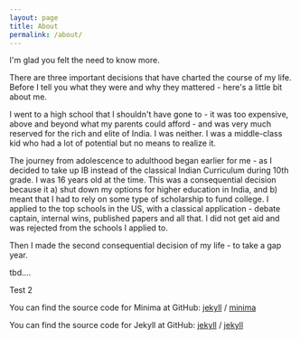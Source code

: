 ```yaml
---
layout: page
title: About
permalink: /about/
---
```

<!-- This page needs to be updateed -->


I'm glad you felt the need to know more. 

There are three important decisions that have charted the course of my life. Before I tell you what they were and why they mattered - here's a little bit about me. 

I went to a high school that I shouldn't have gone to - it was too expensive, above and beyond what my parents could afford - and was very much reserved for the rich and elite of India. I was neither. I was a middle-class kid who had a lot of potential but no means to realize it.

The journey from adolescence to adulthood began earlier for me - as I decided to take up IB instead of the classical Indian Curriculum during 10th grade. I was 16 years old at the time. This was a consequential decision because it a) shut down my options for higher education in India, and b) meant that I had to rely on some type of scholarship to fund college. I applied to the top schools in the US, with a classical application - debate captain, internal wins, published papers and all that. I did not get aid and was rejected from the schools I applied to. 

Then I made the second consequential decision of my life - to take a gap year. 

tbd....

Test 2

You can find the source code for Minima at GitHub:
[jekyll][jekyll-organization] /
[minima](https://github.com/jekyll/minima)

You can find the source code for Jekyll at GitHub:
[jekyll][jekyll-organization] /
[jekyll](https://github.com/jekyll/jekyll)


[jekyll-organization]: https://github.com/jekyll
